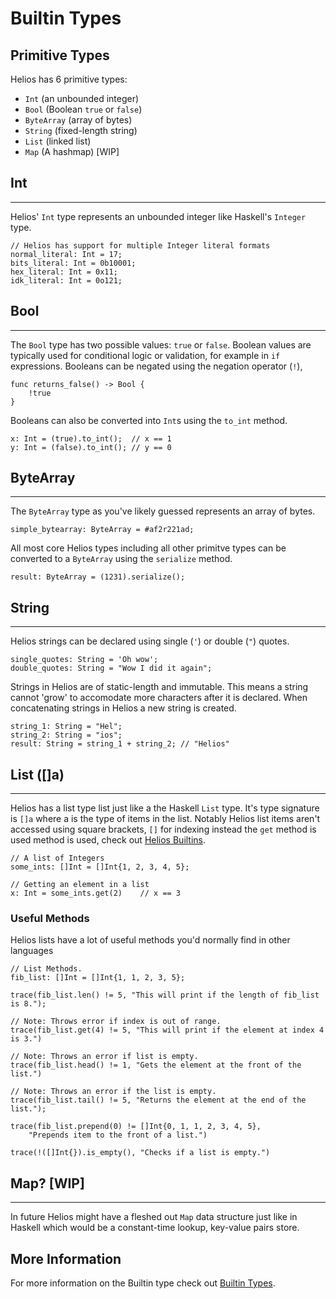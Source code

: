 # Builtin Types

## Primitive Types

Helios has 6 primitive types:
- `Int` (an unbounded integer)
- `Bool` (Boolean `true` or `false`)
- `ByteArray` (array of bytes)
- `String` (fixed-length string)
- `List` (linked list)
- `Map` (A hashmap) [WIP]

## Int
---

Helios' `Int` type represents an unbounded integer like Haskell's `Integer` type.

```rust,noplaypen
// Helios has support for multiple Integer literal formats
normal_literal: Int = 17;
bits_literal: Int = 0b10001;
hex_literal: Int = 0x11;
idk_literal: Int = 0o121;
```

## Bool
---

The `Bool` type has two possible values: `true` or `false`. Boolean values are typically used for conditional logic or validation, for example in `if` expressions. Booleans can be negated using the negation operator (`!`),

```rust,noplaypen
func returns_false() -> Bool {
    !true
}
```

Booleans can also be converted into `Int`s using the `to_int` method.

```rust,noplaypen
x: Int = (true).to_int();  // x == 1
y: Int = (false).to_int(); // y == 0
```

## ByteArray
---

The `ByteArray` type as you've likely guessed represents an array of bytes.

```rust,noplaypen
simple_bytearray: ByteArray = #af2r221ad;
```

All most core Helios types including all other primitve types can be converted to a `ByteArray` using the `serialize` method.

```rust,noplaypen
result: ByteArray = (1231).serialize();
```

## String
---

Helios strings can be declared using single (`'`) or double (`"`) quotes.

```ts,noplaypen
single_quotes: String = 'Oh wow';
double_quotes: String = "Wow I did it again";
```

Strings in Helios are of static-length and immutable.
This means a string cannot 'grow' to accomodate more characters after it is declared.
When concatenating strings in Helios a new string is created.

```rust,noplaypen
string_1: String = "Hel";
string_2: String = "ios";
result: String = string_1 + string_2; // "Helios"
```

## List (\[\]a)
---

Helios has a list type list just like a the Haskell `List` type.
It's type signature is `[]a` where a is the type of items in the list.
Notably Helios list items aren't accessed using square brackets, `[]` for indexing instead the `get` method is used method is used, check out [Helios Builtins](../helios_builtins/Helios_Builtins.md/#list-a).

```rust,noplaypen
// A list of Integers
some_ints: []Int = []Int{1, 2, 3, 4, 5};

// Getting an element in a list
x: Int = some_ints.get(2)    // x == 3
```

### Useful Methods

Helios lists have a lot of useful methods you'd normally find in other languages

```rust,noplaypen
// List Methods.
fib_list: []Int = []Int{1, 1, 2, 3, 5};

trace(fib_list.len() != 5, "This will print if the length of fib_list is 8.");

// Note: Throws error if index is out of range. 
trace(fib_list.get(4) != 5, "This will print if the element at index 4 is 3.")

// Note: Throws an error if list is empty.
trace(fib_list.head() != 1, "Gets the element at the front of the list.")

// Note: Throws an error if the list is empty.
trace(fib_list.tail() != 5, "Returns the element at the end of the list.");

trace(fib_list.prepend(0) != []Int{0, 1, 1, 2, 3, 4, 5}, 
    "Prepends item to the front of a list.")

trace(!([]Int{}).is_empty(), "Checks if a list is empty.")
```

## Map? \[WIP\]
---

In future Helios might have a fleshed out `Map` data structure just like in Haskell which would be a constant-time lookup, key-value pairs store.

## More Information

For more information on the Builtin type check out [Builtin Types](../helios_builtins/Helios_Builtins.md).
